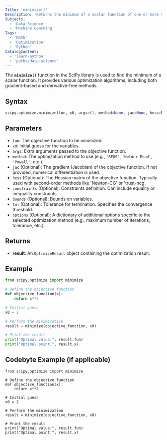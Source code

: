 ```yaml
---
Title: 'minimize()'
Description: 'Returns the minimum of a scalar function of one or more variables using optimization methods from SciPy.'  
Subjects: 
  - 'Data Science'
  - 'Machine Learning'
Tags:
  - 'Math'
  - 'Optimization'
  - 'Python'
CatalogContent: 
  - 'learn-python'
  - 'paths/data-science'
---
```


The **`minimize()`** function in the SciPy library is used to find the minimum of a scalar function. It provides various optimization algorithms, including both gradient-based and derivative-free methods.

## Syntax

```python
scipy.optimize.minimize(fun, x0, args=(), method=None, jac=None, hess=None, constraints=(), bounds=None, tol=None, options=None)
```

## Parameters

- `fun`: The objective function to be minimized.
- `x0`: Initial guess for the variables.
- `args`: Extra arguments passed to the objective function.
- `method`: The optimization method to use (e.g., `'BFGS'`, `'Nelder-Mead'`, `'Powell'`, etc.).
- `jac` (Optional): The gradient (Jacobian) of the objective function. If not provided, numerical differentiation is used.
- `hess` (Optional): The Hessian matrix of the objective function. Typically used with second-order methods like 'Newton-CG' or 'trust-ncg'.
- `constraints` (Optional): Constraints definition. Can include equality or inequality constraints.
- `bounds` (Optional): Bounds on variables.
- `tol` (Optional): Tolerance for termination. Specifies the convergence threshold.
- `options` (Optional): A dictionary of additional options specific to the selected optimization method (e.g., maximum number of iterations, tolerance, etc.).

## Returns

- **result**: An `OptimizeResult` object containing the optimization result.

## Example

```python
from scipy.optimize import minimize

# Define the objective function
def objective_function(x):
    return x**2

# Initial guess
x0 = 2

# Perform the minimization
result = minimize(objective_function, x0)

# Print the result
print("Optimal value:", result.fun)
print("Optimal point:", result.x)
```

## Codebyte Example (if applicable)


```codebyte/python
from scipy.optimize import minimize

# Define the objective function
def objective_function(x):
    return x**2

# Initial guess
x0 = 2

# Perform the minimization
result = minimize(objective_function, x0)

# Print the result
print("Optimal value:", result.fun)
print("Optimal point:", result.x)
```